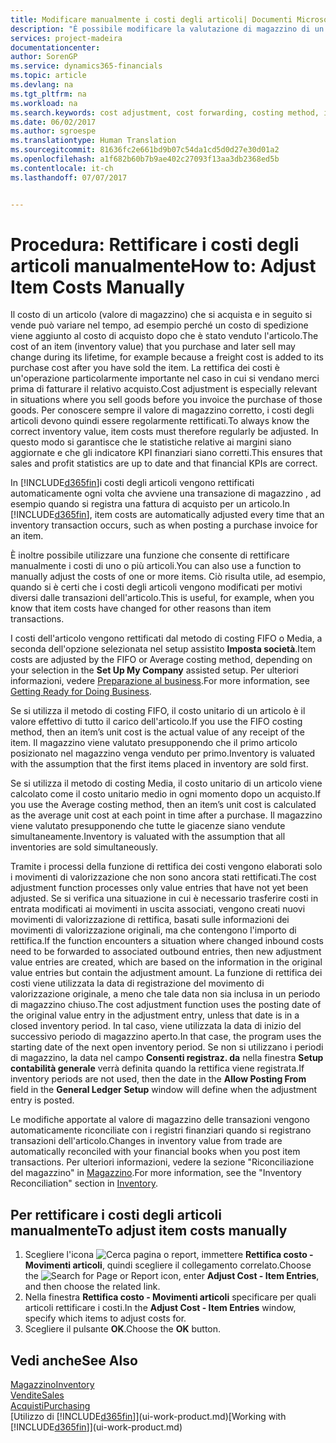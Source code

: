 ```yaml
---
title: Modificare manualmente i costi degli articoli| Documenti Microsoft
description: "È possibile modificare la valutazione di magazzino di un articolo mediante i metodi di costing Media o FIFO, ad esempio, quando i costi degli articoli cambiano per i motivi diversi dalle transazioni."
services: project-madeira
documentationcenter: 
author: SorenGP
ms.service: dynamics365-financials
ms.topic: article
ms.devlang: na
ms.tgt_pltfrm: na
ms.workload: na
ms.search.keywords: cost adjustment, cost forwarding, costing method, inventory valuation, costing
ms.date: 06/02/2017
ms.author: sgroespe
ms.translationtype: Human Translation
ms.sourcegitcommit: 81636fc2e661bd9b07c54da1cd5d0d27e30d01a2
ms.openlocfilehash: a1f682b60b7b9ae402c27093f13aa3db2368ed5b
ms.contentlocale: it-ch
ms.lasthandoff: 07/07/2017


---
```

# <a name="how-to-adjust-item-costs-manually"></a><span data-ttu-id="a8099-103">Procedura: Rettificare i costi degli articoli manualmente</span><span class="sxs-lookup"><span data-stu-id="a8099-103">How to: Adjust Item Costs Manually</span></span>
<span data-ttu-id="a8099-104">Il costo di un articolo (valore di magazzino) che si acquista e in seguito si vende può variare nel tempo, ad esempio perché un costo di spedizione viene aggiunto al costo di acquisto dopo che è stato venduto l'articolo.</span><span class="sxs-lookup"><span data-stu-id="a8099-104">The cost of an item (inventory value) that you purchase and later sell may change during its lifetime, for example because a freight cost is added to its purchase cost after you have sold the item.</span></span> <span data-ttu-id="a8099-105">La rettifica dei costi è un'operazione particolarmente importante nel caso in cui si vendano merci prima di fatturare il relativo acquisto.</span><span class="sxs-lookup"><span data-stu-id="a8099-105">Cost adjustment is especially relevant in situations where you sell goods before you invoice the purchase of those goods.</span></span> <span data-ttu-id="a8099-106">Per conoscere sempre il valore di magazzino corretto, i costi degli articoli devono quindi essere regolarmente rettificati.</span><span class="sxs-lookup"><span data-stu-id="a8099-106">To always know the correct inventory value, item costs must therefore regularly be adjusted.</span></span> <span data-ttu-id="a8099-107">In questo modo si garantisce che le statistiche relative ai margini siano aggiornate e che gli indicatore KPI finanziari siano corretti.</span><span class="sxs-lookup"><span data-stu-id="a8099-107">This ensures that sales and profit statistics are up to date and that financial KPIs are correct.</span></span>

<span data-ttu-id="a8099-108">In [!INCLUDE[d365fin](includes/d365fin_md.md)]i costi degli articoli vengono rettificati automaticamente ogni volta che avviene una transazione di magazzino , ad esempio quando si registra una fattura di acquisto per un articolo.</span><span class="sxs-lookup"><span data-stu-id="a8099-108">In [!INCLUDE[d365fin](includes/d365fin_md.md)], item costs are automatically adjusted every time that an inventory transaction occurs, such as when posting a purchase invoice for an item.</span></span>

<span data-ttu-id="a8099-109">È inoltre possibile utilizzare una funzione che consente di rettificare manualmente i costi di uno o più articoli.</span><span class="sxs-lookup"><span data-stu-id="a8099-109">You can also use a function to manually adjust the costs of one or more items.</span></span> <span data-ttu-id="a8099-110">Ciò risulta utile, ad esempio, quando si è certi che i costi degli articoli vengono modificati per motivi diversi dalle transazioni dell'articolo.</span><span class="sxs-lookup"><span data-stu-id="a8099-110">This is useful, for example, when you know that item costs have changed for other reasons than item transactions.</span></span>

<span data-ttu-id="a8099-111">I costi dell'articolo vengono rettificati dal metodo di costing FIFO o Media, a seconda dell'opzione selezionata nel setup assistito **Imposta società**.</span><span class="sxs-lookup"><span data-stu-id="a8099-111">Item costs are adjusted by the FIFO or Average costing method, depending on your selection in the **Set Up My Company** assisted setup.</span></span> <span data-ttu-id="a8099-112">Per ulteriori informazioni, vedere [Preparazione al business](ui-get-ready-business.md).</span><span class="sxs-lookup"><span data-stu-id="a8099-112">For more information, see [Getting Ready for Doing Business](ui-get-ready-business.md).</span></span>  

<span data-ttu-id="a8099-113">Se si utilizza il metodo di costing FIFO, il costo unitario di un articolo è il valore effettivo di tutto il carico dell'articolo.</span><span class="sxs-lookup"><span data-stu-id="a8099-113">If you use the FIFO costing method, then an item’s unit cost is the actual value of any receipt of the item.</span></span> <span data-ttu-id="a8099-114">Il magazzino viene valutato presupponendo che il primo articolo posizionato nel magazzino venga venduto per primo.</span><span class="sxs-lookup"><span data-stu-id="a8099-114">Inventory is valuated with the assumption that the first items placed in inventory are sold first.</span></span>

<span data-ttu-id="a8099-115">Se si utilizza il metodo di costing Media, il costo unitario di un articolo viene calcolato come il costo unitario medio in ogni momento dopo un acquisto.</span><span class="sxs-lookup"><span data-stu-id="a8099-115">If you use the Average costing method, then an item’s unit cost is calculated as the average unit cost at each point in time after a purchase.</span></span> <span data-ttu-id="a8099-116">Il magazzino viene valutato presupponendo che tutte le giacenze siano vendute simultaneamente.</span><span class="sxs-lookup"><span data-stu-id="a8099-116">Inventory is valuated with the assumption that all inventories are sold simultaneously.</span></span>

<span data-ttu-id="a8099-117">Tramite i processi della funzione di rettifica dei costi vengono elaborati solo i movimenti di valorizzazione che non sono ancora stati rettificati.</span><span class="sxs-lookup"><span data-stu-id="a8099-117">The cost adjustment function processes only value entries that have not yet been adjusted.</span></span> <span data-ttu-id="a8099-118">Se si verifica una situazione in cui è necessario trasferire costi in entrata modificati ai movimenti in uscita associati, vengono creati nuovi movimenti di valorizzazione di rettifica, basati sulle informazioni dei movimenti di valorizzazione originali, ma che contengono l'importo di rettifica.</span><span class="sxs-lookup"><span data-stu-id="a8099-118">If the function encounters a situation where changed inbound costs need to be forwarded to associated outbound entries, then new adjustment value entries are created, which are based on the information in the original value entries but contain the adjustment amount.</span></span> <span data-ttu-id="a8099-119">La funzione di rettifica dei costi viene utilizzata la data di registrazione del movimento di valorizzazione originale, a meno che tale data non sia inclusa in un periodo di magazzino chiuso.</span><span class="sxs-lookup"><span data-stu-id="a8099-119">The cost adjustment function uses the posting date of the original value entry in the adjustment entry, unless that date is in a closed inventory period.</span></span> <span data-ttu-id="a8099-120">In tal caso, viene utilizzata la data di inizio del successivo periodo di magazzino aperto.</span><span class="sxs-lookup"><span data-stu-id="a8099-120">In that case, the program uses the starting date of the next open inventory period.</span></span> <span data-ttu-id="a8099-121">Se non si utilizzano i periodi di magazzino, la data nel campo **Consenti registraz. da** nella finestra **Setup contabilità generale** verrà definita quando la rettifica viene registrata.</span><span class="sxs-lookup"><span data-stu-id="a8099-121">If inventory periods are not used, then the date in the **Allow Posting From** field in the **General Ledger Setup** window will define when the adjustment entry is posted.</span></span>

<span data-ttu-id="a8099-122">Le modifiche apportate al valore di magazzino delle transazioni vengono automaticamente riconciliate con i registri finanziari quando si registrano transazioni dell'articolo.</span><span class="sxs-lookup"><span data-stu-id="a8099-122">Changes in inventory value from trade are automatically reconciled with your financial books when you post item transactions.</span></span> <span data-ttu-id="a8099-123">Per ulteriori informazioni, vedere la sezione "Riconciliazione del magazzino" in [Magazzino](inventory-manage-inventory.md).</span><span class="sxs-lookup"><span data-stu-id="a8099-123">For more information, see the "Inventory Reconciliation" section in [Inventory](inventory-manage-inventory.md).</span></span>

## <a name="to-adjust-item-costs-manually"></a><span data-ttu-id="a8099-124">Per rettificare i costi degli articoli manualmente</span><span class="sxs-lookup"><span data-stu-id="a8099-124">To adjust item costs manually</span></span>
1. <span data-ttu-id="a8099-125">Scegliere l'icona ![Cerca pagina o report](media/ui-search/search_small.png "icona Cerca pagina o report"), immettere **Rettifica costo - Movimenti articoli**, quindi scegliere il collegamento correlato.</span><span class="sxs-lookup"><span data-stu-id="a8099-125">Choose the ![Search for Page or Report](media/ui-search/search_small.png "Search for Page or Report icon") icon, enter **Adjust Cost - Item Entries**, and then choose the related link.</span></span>
2. <span data-ttu-id="a8099-126">Nella finestra **Rettifica costo - Movimenti articoli** specificare per quali articoli rettificare i costi.</span><span class="sxs-lookup"><span data-stu-id="a8099-126">In the **Adjust Cost - Item Entries** window, specify which items to adjust costs for.</span></span>
3. <span data-ttu-id="a8099-127">Scegliere il pulsante **OK**.</span><span class="sxs-lookup"><span data-stu-id="a8099-127">Choose the **OK** button.</span></span>

## <a name="see-also"></a><span data-ttu-id="a8099-128">Vedi anche</span><span class="sxs-lookup"><span data-stu-id="a8099-128">See Also</span></span>
[<span data-ttu-id="a8099-129">Magazzino</span><span class="sxs-lookup"><span data-stu-id="a8099-129">Inventory</span></span>](inventory-manage-inventory.md)  
[<span data-ttu-id="a8099-130">Vendite</span><span class="sxs-lookup"><span data-stu-id="a8099-130">Sales</span></span>](sales-manage-sales.md)  
[<span data-ttu-id="a8099-131">Acquisti</span><span class="sxs-lookup"><span data-stu-id="a8099-131">Purchasing</span></span>](purchasing-manage-purchasing.md)  
<span data-ttu-id="a8099-132">[Utilizzo di [!INCLUDE[d365fin](includes/d365fin_md.md)]](ui-work-product.md)</span><span class="sxs-lookup"><span data-stu-id="a8099-132">[Working with [!INCLUDE[d365fin](includes/d365fin_md.md)]](ui-work-product.md)</span></span>


